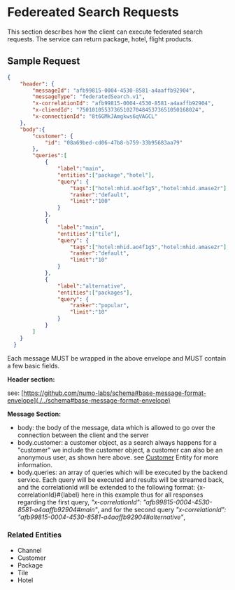 # Federeated Search Requests

This section describes how the client can execute federated search requests. The service can return package, hotel, flight products. 

## Sample Request
``` JSON
{
    "header": {
        "messageId": "afb99815-0004-4530-8581-a4aaffb92904",
        "messageType": "federatedSearch.v1",
        "x-correlationId": "afb99815-0004-4530-8581-a4aaffb92904",
        "x-cliendId": "75010105537365102704845373651050168024",
        "x-connectionId": "8t6GMkJAmgkws6qVAGCL"
    },
    "body":{
        "customer": {
            "id": "08a69bed-cd06-47b8-b759-33b95683aa79"
        },
        "queries":[
            {
                "label":"main",
                "entities":["package","hotel"],
                "query": {
                    "tags":["hotel:mhid.ao4f1g5","hotel:mhid.amase2r"],
                    "ranker":"default",
                    "limit":"100"
                }
            },
            {
                "label":"main",
                "entities":["tile"],
                "query": {
                    "tags":["hotel:mhid.ao4f1g5","hotel:mhid.amase2r"],
                    "ranker":"default",
                    "limit":"10"
                }
            },
            {
                "label":"alternative",
                "entities":["packages"],
                "query": {
                    "ranker":"popular",
                    "limit":"10"
                }
            }
        ]
    }
  }

```
Each message MUST be wrapped in the above envelope and MUST contain a few basic fields. 

__Header section:__

see: [https://github.com/numo-labs/schema#base-message-format-envelope](./../schema#base-message-format-envelope)

__Message Section:__ 

* body: the body of the message, data which is allowed to go over the connection between the client and the server
* body.customer: a customer object, as a search always happens for a "customer" we include the customer object, a customer can also be an anonymous user, as shown here above. see [Customer]() Entity for more information.
* body.queries: an array of queries which will be executed by the backend service. Each query will be executed and results will be streamed back, and the correlationId will be extended to the following format: {x-correlationId}#{label} here in this example thus for all responses regarding the first query, _"x-correlationId": "afb99815-0004-4530-8581-a4aaffb92904#main"_, and for the second query _"x-correlationId": "afb99815-0004-4530-8581-a4aaffb92904#alternative"_,

### Related Entities
* Channel               
* Customer
* Package
* Tile
* Hotel

